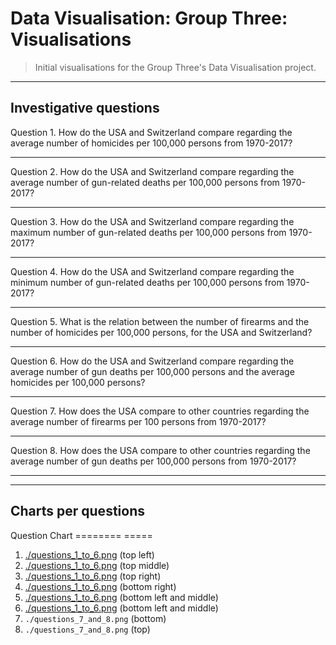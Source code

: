 # Data Visualisation: Group Three: Visualisations

> Initial visualisations for the Group Three's Data Visualisation project.

---

## Investigative questions

Question 1. How do the USA and Switzerland compare regarding the average number of homicides per 100,000 persons from 1970-2017?

---

Question 2. How do the USA and Switzerland compare regarding the average number of gun-related deaths per 100,000 persons from 1970-2017?

---

Question 3. How do the USA and Switzerland compare regarding the maximum number of gun-related deaths per 100,000 persons from 1970-2017?

---

Question 4. How do the USA and Switzerland compare regarding the minimum number of gun-related deaths per 100,000 persons from 1970-2017?

---

Question 5. What is the relation between the number of firearms and the number of homicides per 100,000 persons, for the USA and Switzerland?

---

Question 6. How do the USA and Switzerland compare regarding the average number of gun deaths per 100,000 persons and the average homicides per 100,000 persons?

---

Question 7. How does the USA compare to other countries regarding the average number of firearms per 100 persons from 1970-2017?

---

Question 8. How does the USA compare to other countries regarding the average number of gun deaths per 100,000 persons from 1970-2017?

---

---

## Charts per questions

Question   Chart
========   =====
1. [./questions_1_to_6.png](https://github.com/data-visualisation-group-three/visualisations/blob/master/questions_1_to_6.png) (top left)
2. [./questions_1_to_6.png](https://github.com/data-visualisation-group-three/visualisations/blob/master/questions_1_to_6.png) (top middle)
3. [./questions_1_to_6.png](https://github.com/data-visualisation-group-three/visualisations/blob/master/questions_1_to_6.png) (top right)
4. [./questions_1_to_6.png](https://github.com/data-visualisation-group-three/visualisations/blob/master/questions_1_to_6.png) (bottom right)
5. [./questions_1_to_6.png](https://github.com/data-visualisation-group-three/visualisations/blob/master/questions_1_to_6.png) (bottom left and middle)
6. [./questions_1_to_6.png](https://github.com/data-visualisation-group-three/visualisations/blob/master/questions_1_to_6.png) (bottom left and middle)
7. `./questions_7_and_8.png` (bottom)
8. `./questions_7_and_8.png` (top)
  
 




